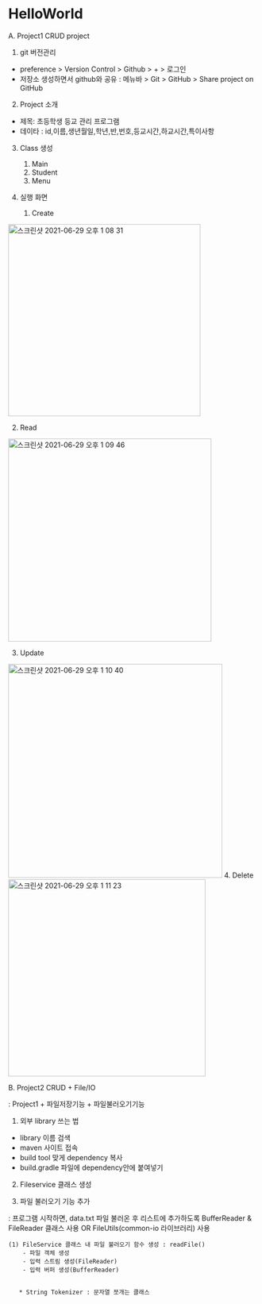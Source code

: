 # HelloWorld

A. Project1 CRUD project

1. git 버전관리 
- preference > Version Control > Github > + > 로그인 
- 저장소 생성하면서 github와 공유 : 메뉴바 > Git > GitHub > Share project on GitHub 



2. Project 소개
- 제목: 초등학생 등교 관리 프로그램 
- 데이타 : id,이름,생년월일,학년,반,번호,등교시간,하교시간,특이사항


3. Class 생성 

    1) Main
    2) Student 
    3) Menu 
   
4. 실행 화면 
   1. Create

<img width="387" alt="스크린샷 2021-06-29 오후 1 08 31" src="https://user-images.githubusercontent.com/63465350/123735950-24b1c680-d8db-11eb-9d5a-bfc3a35ec0b8.png">
      

   2. Read

<img width="409" alt="스크린샷 2021-06-29 오후 1 09 46" src="https://user-images.githubusercontent.com/63465350/123736018-490da300-d8db-11eb-9651-5c56d25453a0.png">
      

   3. Update

<img width="431" alt="스크린샷 2021-06-29 오후 1 10 40" src="https://user-images.githubusercontent.com/63465350/123736076-68a4cb80-d8db-11eb-9935-6100f37efef0.png">
   4. Delete 

<img width="397" alt="스크린샷 2021-06-29 오후 1 11 23" src="https://user-images.githubusercontent.com/63465350/123736118-82dea980-d8db-11eb-8aa8-51202c197561.png">


B. Project2 CRUD + File/IO 

: Project1 + 파일저장기능 + 파일불러오기기능 

   1. 외부 library 쓰는 법
   
   - library 이름 검색 
   - maven 사이트 접속
   - build tool 맞게 dependency 복사
   - build.gradle 파일에 dependency안에 붙여넣기 

   2. Fileservice 클래스 생성
   
   3. 파일 불러오기 기능 추가 
    
   : 프로그램 시작하면, data.txt 파일 불러온 후 리스트에 추가하도록 
    BufferReader & FileReader 클래스 사용 OR FileUtils(common-io 라이브러리) 사용 

    (1) FileService 클래스 내 파일 불러오기 함수 생성 : readFile() 
        - 파일 객체 생성 
        - 입력 스트림 생성(FileReader)
        - 입력 버퍼 생성(BufferReader) 

      
       * String Tokenizer : 문자열 쪼개는 클래스 
         
   
      


   
    
